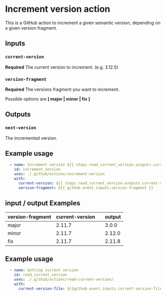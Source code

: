 # Increment version action

This is a GitHub action to increment a given semantic version, depending on a given version fragment.

## Inputs

### `current-version`

**Required** The current version to increment. (e.g. 3.12.5)

### `version-fragment`

**Required** The versions fragment you want to increment.

Possible options are **[ major | minor | fix ]**

## Outputs

### `next-version`

The incremented version.

## Example usage

```yaml
  - name: Increment version ${{ steps.read_current_version.outputs.current-version }}
    id: increment_version
    uses: ./.github/actions/increment-version
    with:
      current-version: ${{ steps.read_current_version.outputs.current-version }}
      version-fragment: ${{ github.event.inputs.version-fragment }} 
```


## input / output Examples

| version-fragment | current-version |   | output        |
| ---------------- | --------------- | - | ------------- |
| major            | 2.11.7          |   | 3.0.0         |
| minor            | 2.11.7          |   | 2.12.0        |
| fix              | 2.11.7          |   | 2.11.8        |


## Example usage
```yaml
  - name: Getting current version
    id: read_current_version
    uses: ./.github/actions/read-current-version/
    with:
      current-version-file: ${{github.event.inputs.current-version-file}}
```
